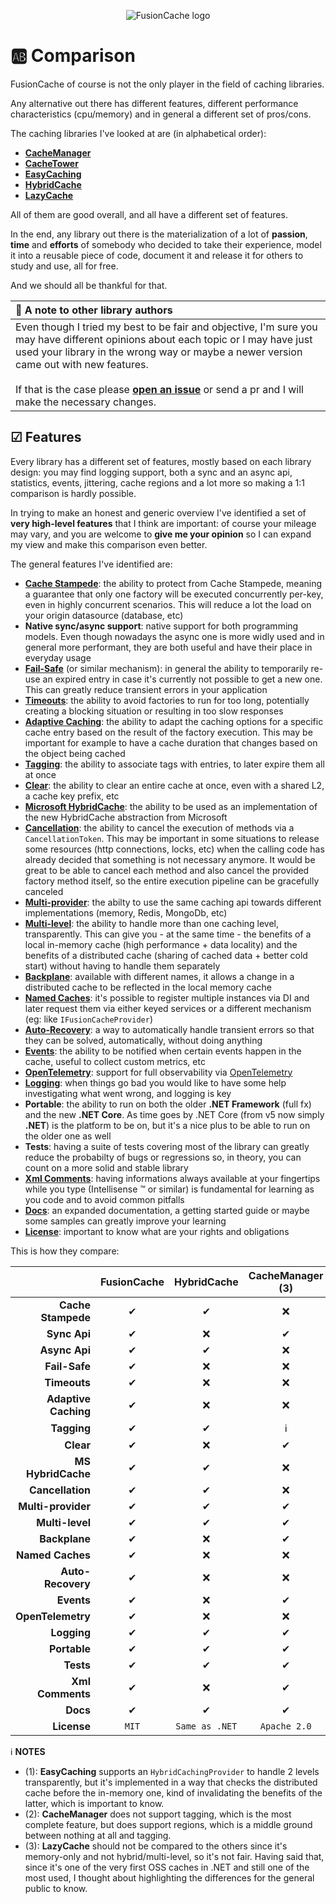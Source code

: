 <div align="center">

![FusionCache logo](logo-128x128.png)

</div>

# 🆎 Comparison

FusionCache of course is not the only player in the field of caching libraries.

Any alternative out there has different features, different performance characteristics (cpu/memory) and in general a different set of pros/cons.

The caching libraries I've looked at are (in alphabetical order):

- [**CacheManager**](https://github.com/MichaCo/CacheManager)
- [**CacheTower**](https://github.com/TurnerSoftware/CacheTower)
- [**EasyCaching**](https://github.com/dotnetcore/EasyCaching)
- [**HybridCache**](https://github.com/dotnet/aspnetcore/issues/53255)
- [**LazyCache**](https://github.com/alastairtree/LazyCache)

All of them are good overall, and all have a different set of features.

In the end, any library out there is the materialization of a lot of **passion**, **time** and **efforts** of somebody who decided to take their experience, model it into a reusable piece of code, document it and release it for others to study and use, all for free.

And we should all be thankful for that.

| 📢 A note to other library authors |
| :--- |
| Even though I tried my best to be fair and objective, I'm sure you may have different opinions about each topic or I may have just used your library in the wrong way or maybe a newer version came out with new features. <br/> <br/> If that is the case please [**open an issue**](https://github.com/ZiggyCreatures/FusionCache/issues/new/choose) or send a pr and I will make the necessary changes. |

## ☑ Features

Every library has a different set of features, mostly based on each library design: you may find logging support, both a sync and an async api, statistics, events, jittering, cache regions and a lot more so making a 1:1 comparison is hardly possible.

In trying to make an honest and generic overview I've identified a set of **very high-level features** that I think are important: of course your mileage may vary, and you are welcome to **give me your opinion** so I can expand my view and make this comparison even better.

The general features I've identified are:

- [**Cache Stampede**](CacheStampede.md): the ability to protect from Cache Stampede, meaning a guarantee that only one factory will be executed concurrently per-key, even in highly concurrent scenarios. This will reduce a lot the load on your origin datasource (database, etc)
- **Native sync/async support**: native support for both programming models. Even though nowadays the async one is more widly used and in general more performant, they are both useful and have their place in everyday usage
- [**Fail-Safe**](FailSafe.md) (or similar mechanism): in general the ability to temporarily re-use an expired entry in case it's currently not possible to get a new one. This can greatly reduce transient errors in your application
- [**Timeouts**](Timeouts.md): the ability to avoid factories to run for too long, potentially creating a blocking situation or resulting in too slow responses
- [**Adaptive Caching**](AdaptiveCaching.md): the ability to adapt the caching options for a specific cache entry based on the result of the factory execution. This may be important for example to have a cache duration that changes based on the object being cached
- [**Tagging**](Tagging.md): the ability to associate tags with entries, to later expire them all at once
- [**Clear**](Clear.md): the ability to clear an entire cache at once, even with a shared L2, a cache key prefix, etc
- [**Microsoft HybridCache**](MicrosoftHybridCache.md): the ability to be used as an implementation of the new HybridCache abstraction from Microsoft
- [**Cancellation**](https://docs.microsoft.com/en-us/dotnet/standard/threading/cancellation-in-managed-threads): the ability to cancel the execution of methods via a `CancellationToken`. This may be important in some situations to release some resources (http connections, locks, etc) when the calling code has already decided that something is not necessary anymore. It would be great to be able to cancel each method and also cancel the provided factory method itself, so the entire execution pipeline can be gracefully canceled
- [**Multi-provider**](CacheLevels.md): the abilty to use the same caching api towards different implementations (memory, Redis, MongoDb, etc)
- [**Multi-level**](CacheLevels.md): the ability to handle more than one caching level, transparently. This can give you - at the same time - the benefits of a local in-memory cache (high performance + data locality) and the benefits of a distributed cache (sharing of cached data + better cold start) without having to handle them separately
- [**Backplane**](Backplane.md): available with different names, it allows a change in a distributed cache to be reflected in the local memory cache
- [**Named Caches**](NamedCaches.md): it's possible to register multiple instances via DI and later request them via either keyed services or a different mechanism (eg: like `IFusionCacheProvider`)
- [**Auto-Recovery**](AutoRecovery.md): a way to automatically handle transient errors so that they can be solved, automatically, without doing anything
- [**Events**](Events.md): the ability to be notified when certain events happen in the cache, useful to collect custom metrics, etc
- [**OpenTelemetry**](OpenTelemetry.md): support for full observability via [OpenTelemetry](https://opentelemetry.io/)
- [**Logging**](Logging.md): when things go bad you would like to have some help investigating what went wrong, and logging is key
- **Portable**: the ability to run on both the older **.NET Framework** (full fx) and the new **.NET Core**. As time goes by .NET Core (from v5 now simply **.NET**) is the platform to be on, but it's a nice plus to be able to run on the older one as well
- **Tests**: having a suite of tests covering most of the library can greatly reduce the probabilty of bugs or regressions so, in theory, you can count on a more solid and stable library
- [**Xml Comments**](https://docs.microsoft.com/en-us/dotnet/csharp/codedoc): having informations always available at your fingertips while you type (Intellisense :tm: or similar) is fundamental for learning as you code and to avoid common pitfalls
- [**Docs**](docs/README.md): an expanded documentation, a getting started guide or maybe some samples can greatly improve your learning
- [**License**](../LICENSE.md): important to know what are your rights and obligations

This is how they compare:

|                       | FusionCache | HybridCache    | CacheManager (3) | CacheTower  | EasyCaching (1) | LazyCache (2) |
| ---:                  | :---:       | :---:          | :---:            | :---:       | :---:           |:---:          |
| **Cache Stampede**    | ✔          | ✔              | ❌               | ✔          | ✔              | ✔            |
| **Sync Api**          | ✔          | ❌             | ✔                | ❌         | ✔              | ✔            |
| **Async Api**         | ✔          | ✔              | ❌               | ✔          | ✔              | ⚠            |
| **Fail-Safe**         | ✔          | ❌             | ❌               | ❌         | ❌             | ❌           |
| **Timeouts**          | ✔          | ❌             | ❌               | ❌         | ❌             | ❌           |
| **Adaptive Caching**  | ✔          | ❌             | ❌               | ❌         | ❌             | ✔            |
| **Tagging**           | ✔          | ✔              | ℹ️               | ❌         | ❌             | ❌           |
| **Clear**             | ✔          | ❌             | ✔                | ❌         | ❌             | ❌           |
| **MS HybridCache**    | ✔          | ✔              | ❌               | ❌         | ❌             | ❌           |
| **Cancellation**      | ✔          | ✔              | ❌               | ❌         | ❌             | ❌           |
| **Multi-provider**    | ✔          | ✔              | ✔                | ✔          | ✔              | ❌           |
| **Multi-level**       | ✔          | ✔              | ✔                | ✔          | ⚠              | ❌           |
| **Backplane**         | ✔          | ❌             | ✔                | ✔          | ✔              | ❌           |
| **Named Caches**      | ✔          | ❌             | ❌               | ❌         | ❌             | ❌           |
| **Auto-Recovery**     | ✔          | ❌             | ❌               | ❌         | ❌             | ❌           |
| **Events**            | ✔          | ❌             | ✔                | ❌         | ❌             | ❌           |
| **OpenTelemetry**     | ✔          | ❌             | ❌               | ❌         | ❌             | ❌           |
| **Logging**           | ✔          | ✔              | ✔                | ❌         | ✔              | ❌           |
| **Portable**          | ✔          | ✔              | ✔                | ✔          | ✔              | ✔            |
| **Tests**             | ✔          | ✔              | ✔                | ✔          | ✔              | ✔            |
| **Xml Comments**      | ✔          | ❌             | ✔                | ✔          | ✔              | ❌           |
| **Docs**              | ✔          | ✔              | ✔                | ✔          | ✔              | ✔            |
| **License**           | `MIT`       | `Same as .NET` | `Apache 2.0`     | `MIT`       | `MIT`           | `MIT`        |

ℹ **NOTES**
- (1): **EasyCaching** supports an `HybridCachingProvider` to handle 2 levels transparently, but it's implemented in a way that checks the distributed cache before the in-memory one, kind of invalidating the benefits of the latter, which is important to know.
- (2): **CacheManager** does not support tagging, which is the most complete feature, but does support regions, which is a middle ground between nothing at all and tagging.
- (3): **LazyCache** should not be compared to the others since it's memory-only and not hybrid/multi-level, so it's not fair. Having said that, since it's one of the very first OSS caches in .NET and still one of the most used, I thought about highlighting the differences for the general public to know.
